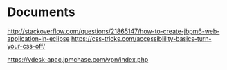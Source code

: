 # Documents

http://stackoverflow.com/questions/21865147/how-to-create-jbpm6-web-application-in-eclipse
https://css-tricks.com/accessiblility-basics-turn-your-css-off/

https://vdesk-apac.jpmchase.com/vpn/index.php
